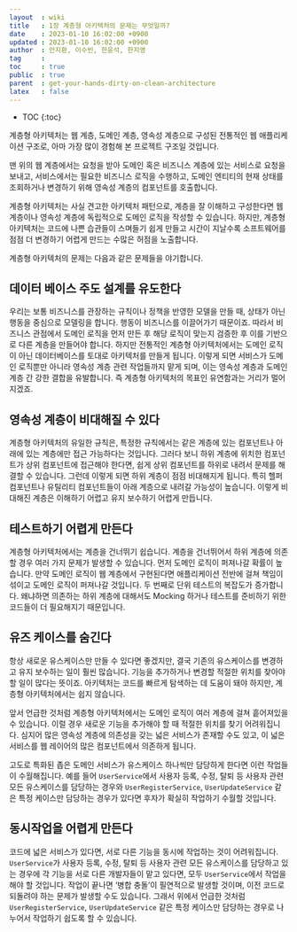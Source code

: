 ```yaml
---
layout  : wiki
title   : 1장 계층형 아키텍처의 문제는 무엇일까?
date    : 2023-01-10 16:02:00 +0900
updated : 2023-01-10 16:02:00 +0900
author  : 안지환, 이수빈, 한윤석, 한지영
tag     : 
toc     : true
public  : true
parent  : get-your-hands-dirty-on-clean-architecture
latex   : false
---
```

* TOC
{:toc}

계층형 아키텍처는 웹 계층, 도메인 계층, 영속성 계층으로 구성된 전통적인 웹
애플리케이션 구조로, 아마 가장 많이 경험해 본 프로젝트 구조일 것입니다. 

맨 위의 웹 계층에서는 요청을 받아 도메인 혹은 비즈니스 계층에 있는 서비스로 요청을 보내고, 서비스에서는 필요한 비즈니스 로직을 수행하고, 도메인 엔티티의 현재 상태를 조회하거나 변경하기 위해 영속성 계층의 컴포넌트를 호출합니다.

계층형 아키텍처는 사실 견고한 아키텍처 패턴으로, 계층을 잘 이해하고 구성한다면 웹 계층이나 영속성 계층에 독립적으로 도메인 로직을 작성할 수 있습니다. 하지만, 계층형 아키텍처는 코드에 나쁜 습관들이 스며들기 쉽게 만들고 시간이 지날수록 소프트웨어를 점점 더 변경하기 어렵게 만드는 수많은 허점을 노출합니다.

계층형 아키텍처의 문제는 다음과 같은 문제들을 야기합니다.

## 데이터 베이스 주도 설계를 유도한다

우리는 보통 비즈니스를 관장하는 규칙이나 정책을 반영한 모델을 만들 때, 상태가 아닌 행동을 중심으로 모델링을 합니다. 행동이 비즈니스를 이끌어가기 때문이죠. 따라서 비즈니스 관점에서 도메인 로직을 먼저 만든 후 해당 로직이 맞는지 검증한 후 이를 기반으로 다른 계층을 만들어야 합니다.
하지만 전통적인 계층형 아키텍처에서는 도메인 로직이 아닌 데이터베이스를 토대로 아키텍처를 만들게 됩니다. 이렇게 되면 서비스가 도메인 로직뿐만 아니라 영속성 계층 관련 작업들까지 맡게 되며, 이는 영속성 계층과 도메인 계층 간 강한 결합을 유발합니다. 즉 계층형 아키텍처의 목표인 유연함과는 거리가 멀어지겠죠.

## 영속성 계층이 비대해질 수 있다

계층형 아키텍처의 유일한 규칙은, 특정한 규칙에서는 같은 계층에 있는 컴포넌트나 아래에 있는 계층에만 접근 가능하다는 것입니다.
그러다 보니 하위 계층에 위치한 컴포넌트가 상위 컴포넌트에 접근해야 한다면, 쉽게 상위 컴포넌트를 하위로 내려서 문제를 해결할 수 있습니다. 그런데 이렇게 되면 하위 계층이 점점 비대해지게 됩니다. 특히 헬퍼 컴포넌트나 유틸리티 컴포넌트들이 아래 계층으로 내려갈 가능성이 높습니다.
이렇게 비대해진 계층은 이해하기 어렵고 유지 보수하기 어렵게 만듭니다.

## 테스트하기 어렵게 만든다

계층형 아키텍처에서는 계층을 건너뛰기 쉽습니다. 계층을 건너뛰어서 하위 계층에
의존할 경우 여러 가지 문제가 발생할 수 있습니다.
먼저 도메인 로직이 퍼져나갈 확률이 높습니다. 만약 도메인 로직이 웹 계층에서 구현된다면 애플리케이션 전반에 걸쳐 책임이 섞이고 도메인 로직이 퍼져나갈 것입니다.
두 번째로 단위 테스트의 복잡도가 증가합니다. 왜냐하면 의존하는 하위 계층에
대해서도 Mocking 하거나 테스트를 준비하기 위한 코드들이 더 필요해지기
때문입니다.

## 유즈 케이스를 숨긴다

항상 새로운 유스케이스만 만들 수 있다면 좋겠지만, 결국 기존의 유스케이스를
변경하고 유지 보수하는 일이 훨씬 많습니다. 기능을 추가하거나 변경할 적절한
위치를 찾아야 할 일이 많다는 뜻이죠. 아키텍처는 코드를 빠르게 탐색하는 데 도움이
돼야 하지만, 계층형 아키텍처에서는 쉽지 않습니다.

앞서 언급한 것처럼 계층형 아키텍처에서는 도메인 로직이 여러 계층에 걸쳐 흩어져있을 수 있습니다. 이럴 경우 새로운 기능을 추가해야 할 때 적절한 위치를 찾기 어려워집니다. 심지어 많은 영속성 계층에 의존성을 갖는 넓은 서비스가 존재할 수도 있고, 이 넓은 서비스를 웹 레이어의 많은 컴포넌트에서 의존하게 됩니다.

고도로 특화된 좁은 도메인 서비스가 유스케이스 하나씩만 담당하게 한다면 이런 작업들이 수월해집니다. 예를 들어 `UserService`에서 사용자 등록, 수정, 탈퇴 등 사용자 관련 모든 유스케이스를 담당하는 경우와 `UserRegisterService`, `UserUpdateService` 같은 특정 케이스만 담당하는 경우가 있다면 후자가 확실히 작업하기 수월할 것입니다.

## 동시작업을 어렵게 만든다

코드에 넓은 서비스가 있다면, 서로 다른 기능을 동시에 작업하는 것이 어려워집니다.
`UserService`가 사용자 등록, 수정, 탈퇴 등 사용자 관련 모든 유스케이스를 담당하고 있는 경우에 
각 기능을 서로 다른 개발자들이 맡고 있다면, 모두 `UserService`에서 작업을
해야 할 것입니다. 작업이 끝나면 ‘병합 충돌’이 필연적으로 발생할 것이며, 이전 코드로 되돌려야 하는 문제가 발생할 수도
있습니다.
그래서 위에서 언급한 것처럼 `UserRegisterService`, `UserUpdateService` 같은 특정
케이스만 담당하는 경우로 나누어서 작업하기 쉽도록 할 수 있습니다.
